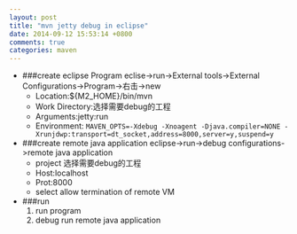 ```yaml
---
layout: post
title: "mvn jetty debug in eclipse"
date: 2014-09-12 15:53:14 +0800
comments: true
categories: maven
---
```

+	###create eclipse Program
	eclise->run->External tools->External Configurations->Program->右击->new
	+	Location:${M2_HOME}/bin/mvn	
	+	Work Directory:选择需要debug的工程	
	+	Arguments:jetty:run
	+	Environment:
	`MAVEN_OPTS=-Xdebug -Xnoagent -Djava.compiler=NONE -Xrunjdwp:transport=dt_socket,address=8000,server=y,suspend=y`	
+	###create remote java application
	eclipse->run->debug configurations->remote java application
	+	project 选择需要debug的工程	
	+	Host:localhost
	+	Prot:8000
	+	select allow termination of remote VM
+	###run
	1.	run program
	2.	debug run remote java application 
	
